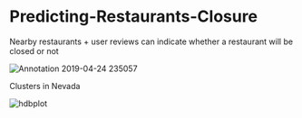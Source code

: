# Predicting-Restaurants-Closure
Nearby restaurants + user reviews can indicate whether a restaurant will be closed or not

![Annotation 2019-04-24 235057](https://user-images.githubusercontent.com/8983398/56708749-e1041680-66eb-11e9-8563-c4522f62b564.jpg)

Clusters in Nevada

![hdbplot](https://user-images.githubusercontent.com/8983398/56743405-7df29e00-6744-11e9-81ed-e3ca2beffc42.png)
